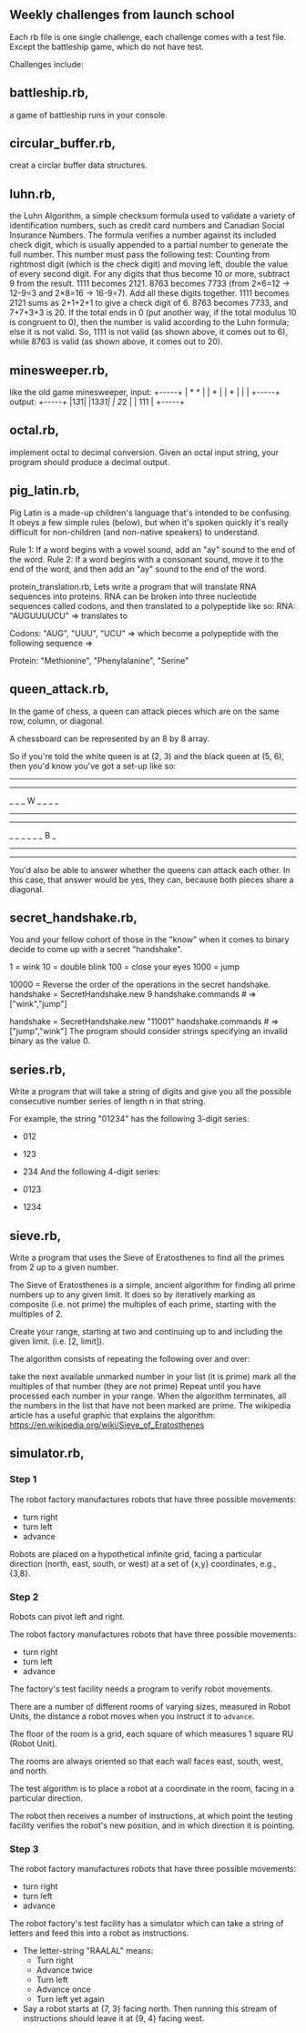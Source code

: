## Weekly challenges from launch school
Each rb file is one single challenge, each challenge comes with a test file. Except the battleship game, which do not have test.

Challenges include:

## battleship.rb,
a game of battleship runs in your console.

## circular_buffer.rb,
creat a circlar buffer data structures.

## luhn.rb, 
the Luhn Algorithm, a simple checksum formula used to validate a variety of identification numbers, such as credit card numbers and Canadian Social Insurance Numbers.
The formula verifies a number against its included check digit, which is usually appended to a partial number to generate the full number. This number must pass the following test:
Counting from rightmost digit (which is the check digit) and moving left, double the value of every second digit.
For any digits that thus become 10 or more, subtract 9 from the result.
1111 becomes 2121.
8763 becomes 7733 (from 2×6=12 → 12-9=3 and 2×8=16 → 16-9=7).
Add all these digits together.
1111 becomes 2121 sums as 2+1+2+1 to give a check digit of 6.
8763 becomes 7733, and 7+7+3+3 is 20.
If the total ends in 0 (put another way, if the total modulus 10 is congruent to 0), then the number is valid according to the Luhn formula; else it is not valid. So, 1111 is not valid (as shown above, it comes out to 6), while 8763 is valid (as shown above, it comes out to 20).

## minesweeper.rb,
like the old game minesweeper,
input:
+-----+
| * * |
|  *  |
|  *  |
|     |
+-----+
output:
+-----+
|1*3*1|
|13*31|
| 2*2 |
| 111 |
+-----+

## octal.rb, 
implement octal to decimal conversion. Given an octal input string, your program should produce a decimal output.

## pig_latin.rb, 
Pig Latin is a made-up children's language that's intended to be confusing. It obeys a few simple rules (below), but when it's spoken quickly it's really difficult for non-children (and non-native speakers) to understand.

Rule 1: If a word begins with a vowel sound, add an "ay" sound to the end of the word.
Rule 2: If a word begins with a consonant sound, move it to the end of the word, and then add an "ay" sound to the end of the word.

protein_translation.rb, Lets write a program that will translate RNA sequences into proteins. RNA can be broken into three nucleotide sequences called codons, and then translated to a polypeptide like so:
RNA: "AUGUUUUCU" => translates to

Codons: "AUG", "UUU", "UCU"
=> which become a polypeptide with the following sequence =>

Protein: "Methionine", "Phenylalanine", "Serine"

## queen_attack.rb, 
In the game of chess, a queen can attack pieces which are on the same row, column, or diagonal.

A chessboard can be represented by an 8 by 8 array.

So if you're told the white queen is at (2, 3) and the black queen at (5, 6), then you'd know you've got a set-up like so:

_ _ _ _ _ _ _ _
_ _ _ _ _ _ _ _
_ _ _ W _ _ _ _
_ _ _ _ _ _ _ _
_ _ _ _ _ _ _ _
_ _ _ _ _ _ B _
_ _ _ _ _ _ _ _
_ _ _ _ _ _ _ _
You'd also be able to answer whether the queens can attack each other. In this case, that answer would be yes, they can, because both pieces share a diagonal.

## secret_handshake.rb,
You and your fellow cohort of those in the "know" when it comes to binary decide to come up with a secret "handshake".

1 = wink
10 = double blink
100 = close your eyes
1000 = jump


10000 = Reverse the order of the operations in the secret handshake.
handshake = SecretHandshake.new 9
handshake.commands # => ["wink","jump"]

handshake = SecretHandshake.new "11001"
handshake.commands # => ["jump","wink"]
The program should consider strings specifying an invalid binary as the value 0.

## series.rb,
Write a program that will take a string of digits and give you all the possible consecutive number series of length n in that string.

For example, the string "01234" has the following 3-digit series:

- 012
- 123
- 234
And the following 4-digit series:

- 0123
- 1234

## sieve.rb,
Write a program that uses the Sieve of Eratosthenes to find all the primes from 2 up to a given number.

The Sieve of Eratosthenes is a simple, ancient algorithm for finding all prime numbers up to any given limit. It does so by iteratively marking as composite (i.e. not prime) the multiples of each prime, starting with the multiples of 2.

Create your range, starting at two and continuing up to and including the given limit. (i.e. [2, limit]).

The algorithm consists of repeating the following over and over:

take the next available unmarked number in your list (it is prime)
mark all the multiples of that number (they are not prime)
Repeat until you have processed each number in your range. When the algorithm terminates, all the numbers in the list that have not been marked are prime. The wikipedia article has a useful graphic that explains the algorithm: https://en.wikipedia.org/wiki/Sieve_of_Eratosthenes

## simulator.rb,
### Step 1

The robot factory manufactures robots that have three possible
movements:

- turn right
- turn left
- advance

Robots are placed on a hypothetical infinite grid, facing a particular
direction (north, east, south, or west) at a set of {x,y} coordinates,
e.g., {3,8}.

### Step 2

Robots can pivot left and right.

The robot factory manufactures robots that have three possible
movements:

- turn right
- turn left
- advance

The factory's test facility needs a program to verify robot movements.

There are a number of different rooms of varying sizes, measured in
Robot Units, the distance a robot moves when you instruct it to
`advance`.

The floor of the room is a grid, each square of which measures 1 square
RU (Robot Unit).

The rooms are always oriented so that each wall faces east, south, west,
and north.

The test algorithm is to place a robot at a coordinate in the room,
facing in a particular direction.

The robot then receives a number of instructions, at which point the
testing facility verifies the robot's new position, and in which
direction it is pointing.

### Step 3

The robot factory manufactures robots that have three possible
movements:

- turn right
- turn left
- advance

The robot factory's test facility has a simulator which can take a
string of letters and feed this into a robot as instructions.

- The letter-string "RAALAL" means:
  - Turn right
  - Advance twice
  - Turn left
  - Advance once
  - Turn left yet again
- Say a robot starts at {7, 3} facing north. Then running this stream
  of instructions should leave it at {9, 4} facing west.
